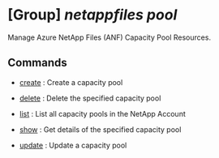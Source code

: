 # [Group] _netappfiles pool_

Manage Azure NetApp Files (ANF) Capacity Pool Resources.

## Commands

- [create](/Commands/netappfiles/pool/_create.md)
: Create a capacity pool

- [delete](/Commands/netappfiles/pool/_delete.md)
: Delete the specified capacity pool

- [list](/Commands/netappfiles/pool/_list.md)
: List all capacity pools in the NetApp Account

- [show](/Commands/netappfiles/pool/_show.md)
: Get details of the specified capacity pool

- [update](/Commands/netappfiles/pool/_update.md)
: Update a capacity pool
